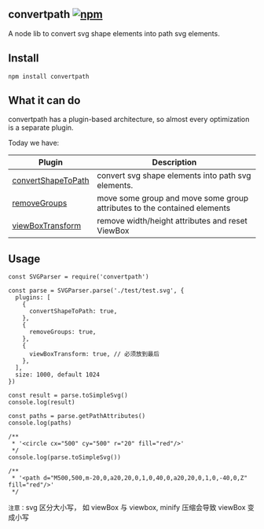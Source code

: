 ## convertpath [![npm](https://img.shields.io/badge/npm-convertpath-green.svg?style=flat-square)](https://www.npmjs.com/package/convertpath)

A node lib to convert svg shape elements into path svg elements.

## Install

```
npm install convertpath
```

## What it can do

convertpath has a plugin-based architecture, so almost every optimization is a separate plugin.

Today we have:

| Plugin                                                                                                    | Description                                                              |
| --------------------------------------------------------------------------------------------------------- | ------------------------------------------------------------------------ |
| [convertShapeToPath](https://github.com/pfan123/convertpath/blob/master/lib/filter/convertShapeToPath.js) | convert svg shape elements into path svg elements.                       |
| [removeGroups](https://github.com/pfan123/convertpath/blob/master/lib/filter/removeGroups.js)             | move some group and move some group attributes to the contained elements |
| [viewBoxTransform](https://github.com/pfan123/convertpath/blob/master/lib/filter/viewBoxTransform.js)     | remove width/height attributes and reset ViewBox                         |

## Usage

```
const SVGParser = require('convertpath')

const parse = SVGParser.parse('./test/test.svg', {
  plugins: [
    {
      convertShapeToPath: true,
    },
    {
      removeGroups: true,
    },
    {
      viewBoxTransform: true, // 必须放到最后
    },
  ],
  size: 1000, default 1024
})

const result = parse.toSimpleSvg()
console.log(result)

const paths = parse.getPathAttributes()
console.log(paths)

/**
 * '<circle cx="500" cy="500" r="20" fill="red"/>'
 */
console.log(parse.toSimpleSvg())

/**
 * '<path d="M500,500,m-20,0,a20,20,0,1,0,40,0,a20,20,0,1,0,-40,0,Z" fill="red"/>'
 */

```

`注意：`svg 区分大小写， 如 viewBox 与 viewbox, minify 压缩会导致 viewBox 变成小写
